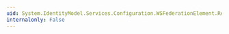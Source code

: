 ```yaml
---
uid: System.IdentityModel.Services.Configuration.WSFederationElement.Reply
internalonly: False
---
```

